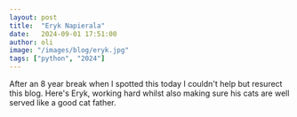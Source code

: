 ```yaml
---
layout: post
title:  "Eryk Napierala"
date:   2024-09-01 17:51:00
author: oli
image: "/images/blog/eryk.jpg"
tags: ["python", "2024"]
---
```

After an 8 year break when I spotted this today I couldn't help but resurect this blog.  Here's Eryk, working hard whilst also making sure his cats are well served like a good cat father.